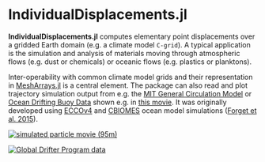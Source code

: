 # IndividualDisplacements.jl

**IndividualDisplacements.jl** computes elementary point displacements over a gridded Earth domain (e.g. a climate model `C-grid`). A typical application is the simulation and analysis of materials moving through atmospheric flows (e.g. dust or chemicals) or oceanic flows (e.g. plastics or planktons).

Inter-operability with common climate model grids and their representation in [MeshArrays.jl](https://github.com/JuliaClimate/MeshArrays.jl) is a central element. The package can also read and plot trajectory simulation output from e.g. the [MIT General Circulation Model](https://mitgcm.readthedocs.io/en/latest/?badge=latest) or [Ocean Drifting Buoy Data](https://doi.org/10.1002/2016JC011716) shown e.g. in [this movie](https://youtu.be/82HPnYBtoVo). It was originally developed using [ECCOv4](https://eccov4.readthedocs.io/en/latest/) and [CBIOMES](https://cbiomes.readthedocs.io/en/latest/) ocean model simulations ([Forget et al. 2015](https://doi.org/10.5194/gmd-8-3071-2015)).

[![simulated particle movie (95m)](https://user-images.githubusercontent.com/20276764/90925145-ca90cc80-e3be-11ea-8eed-559307dcb925.png)](https://youtu.be/tsdf4fmYt1k)

[![Global Drifter Program data](https://user-images.githubusercontent.com/20276764/90924860-41799580-e3be-11ea-96bd-9a5784d00ecc.png)](https://youtu.be/82HPnYBtoVo)
